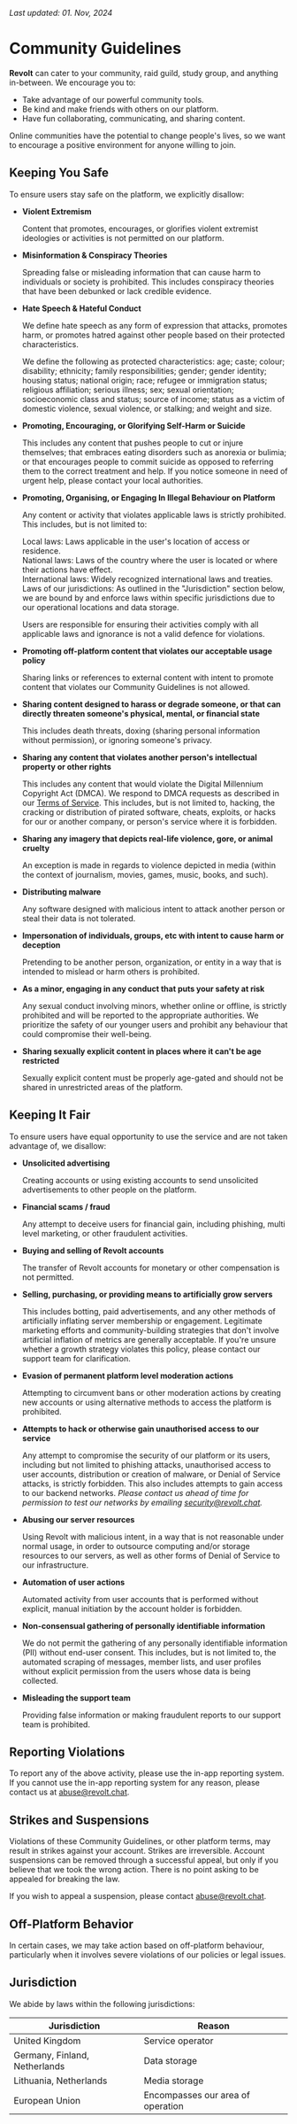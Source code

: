 _Last updated: 01. Nov, 2024_

# Community Guidelines

**Revolt** can cater to your community, raid guild, study group, and anything in-between. We encourage you to:

- Take advantage of our powerful community tools.
- Be kind and make friends with others on our platform.
- Have fun collaborating, communicating, and sharing content.

Online communities have the potential to change people's lives, so we want to encourage a positive environment for anyone willing to join.

## Keeping You Safe

To ensure users stay safe on the platform, we explicitly disallow:

- **Violent Extremism**

  Content that promotes, encourages, or glorifies violent extremist ideologies or activities is not permitted on our platform.

- **Misinformation & Conspiracy Theories**

  Spreading false or misleading information that can cause harm to individuals or society is prohibited. This includes conspiracy theories that have been debunked or lack credible evidence.

- **Hate Speech & Hateful Conduct**

  We define hate speech as any form of expression that attacks, promotes harm, or promotes hatred against other people based on their protected characteristics.

  We define the following as protected characteristics: age; caste; colour; disability; ethnicity; family responsibilities; gender; gender identity; housing status; national origin; race; refugee or immigration status; religious affiliation; serious illness; sex; sexual orientation; socioeconomic class and status; source of income; status as a victim of domestic violence, sexual violence, or stalking; and weight and size.

- **Promoting, Encouraging, or Glorifying Self-Harm or Suicide**

  This includes any content that pushes people to cut or injure themselves; that embraces eating disorders such as anorexia or bulimia; or that encourages people to commit suicide as opposed to referring them to the correct treatment and help. If you notice someone in need of urgent help, please contact your local authorities.

- **Promoting, Organising, or Engaging In Illegal Behaviour on Platform**

  Any content or activity that violates applicable laws is strictly prohibited. This includes, but is not limited to:

  Local laws: Laws applicable in the user's location of access or residence. <br>
  National laws: Laws of the country where the user is located or where their actions have effect. <br>
  International laws: Widely recognized international laws and treaties. <br>
  Laws of our jurisdictions: As outlined in the "Jurisdiction" section below, we are bound by and enforce laws within specific jurisdictions due to our operational locations and data storage.

  Users are responsible for ensuring their activities comply with all applicable laws and ignorance is not a valid defence for violations.

- **Promoting off-platform content that violates our acceptable usage policy**

  Sharing links or references to external content with intent to promote content that violates our Community Guidelines is not allowed.

- **Sharing content designed to harass or degrade someone, or that can directly threaten someone's physical, mental, or financial state**

  This includes death threats, doxing (sharing personal information without permission), or ignoring someone's privacy.

- **Sharing any content that violates another person's intellectual property or other rights**

  This includes any content that would violate the Digital Millennium Copyright Act (DMCA). We respond to DMCA requests as described in our [Terms of Service](https://revolt.chat/terms). This includes, but is not limited to, hacking, the cracking or distribution of pirated software, cheats, exploits, or hacks for our or another company, or person's service where it is forbidden.

- **Sharing any imagery that depicts real-life violence, gore, or animal cruelty**

  An exception is made in regards to violence depicted in media (within the context of journalism, movies, games, music, books, and such).

- **Distributing malware**

  Any software designed with malicious intent to attack another person or steal their data is not tolerated.

- **Impersonation of individuals, groups, etc with intent to cause harm or deception**

  Pretending to be another person, organization, or entity in a way that is intended to mislead or harm others is prohibited.

- **As a minor, engaging in any conduct that puts your safety at risk**

  Any sexual conduct involving minors, whether online or offline, is strictly prohibited and will be reported to the appropriate authorities. We prioritize the safety of our younger users and prohibit any behaviour that could compromise their well-being.

- **Sharing sexually explicit content in places where it can't be age restricted**

  Sexually explicit content must be properly age-gated and should not be shared in unrestricted areas of the platform.

## Keeping It Fair

To ensure users have equal opportunity to use the service and are not taken advantage of, we disallow:

- **Unsolicited advertising**

  Creating accounts or using existing accounts to send unsolicited advertisements to other people on the platform.

- **Financial scams / fraud**

  Any attempt to deceive users for financial gain, including phishing, multi level marketing, or other fraudulent activities.

- **Buying and selling of Revolt accounts**

  The transfer of Revolt accounts for monetary or other compensation is not permitted.

- **Selling, purchasing, or providing means to artificially grow servers**

  This includes botting, paid advertisements, and any other methods of artificially inflating server membership or engagement. Legitimate marketing efforts and community-building strategies that don't involve artificial inflation of metrics are generally acceptable. If you're unsure whether a growth strategy violates this policy, please contact our support team for clarification.

- **Evasion of permanent platform level moderation actions**

  Attempting to circumvent bans or other moderation actions by creating new accounts or using alternative methods to access the platform is prohibited.

- **Attempts to hack or otherwise gain unauthorised access to our service**

  Any attempt to compromise the security of our platform or its users, including but not limited to phishing attacks, unauthorised access to user accounts, distribution or creation of malware, or Denial of Service attacks, is strictly forbidden. This also includes attempts to gain access to our backend networks. _Please contact us ahead of time for permission to test our networks by emailing [security@revolt.chat](mailto:security@revolt.chat)._

- **Abusing our server resources**

  Using Revolt with malicious intent, in a way that is not reasonable under normal usage, in order to outsource computing and/or storage resources to our servers, as well as other forms of Denial of Service to our infrastructure.

- **Automation of user actions**

  Automated activity from user accounts that is performed without explicit, manual initiation by the account holder is forbidden.

- **Non-consensual gathering of personally identifiable information**

  We do not permit the gathering of any personally identifiable information (PII) without end-user consent. This includes, but is not limited to, the automated scraping of messages, member lists, and user profiles without explicit permission from the users whose data is being collected.

- **Misleading the support team**

  Providing false information or making fraudulent reports to our support team is prohibited.

## Reporting Violations

To report any of the above activity, please use the in-app reporting system. If you cannot use the in-app reporting system for any reason, please contact us at [abuse@revolt.chat](mailto:abuse@revolt.chat).

## Strikes and Suspensions

Violations of these Community Guidelines, or other platform terms, may result in strikes against your account. Strikes are irreversible. Account suspensions can be removed through a successful appeal, but only if you believe that we took the wrong action. There is no point asking to be appealed for breaking the law.

If you wish to appeal a suspension, please contact [abuse@revolt.chat](mailto:abuse@revolt.chat).

## Off-Platform Behavior

In certain cases, we may take action based on off-platform behaviour, particularly when it involves severe violations of our policies or legal issues.

## Jurisdiction

We abide by laws within the following jurisdictions:

| Jurisdiction                  | Reason                            |
| ----------------------------- | --------------------------------- |
| United Kingdom                | Service operator                  |
| Germany, Finland, Netherlands | Data storage                      |
| Lithuania, Netherlands        | Media storage                     |
| European Union                | Encompasses our area of operation |
